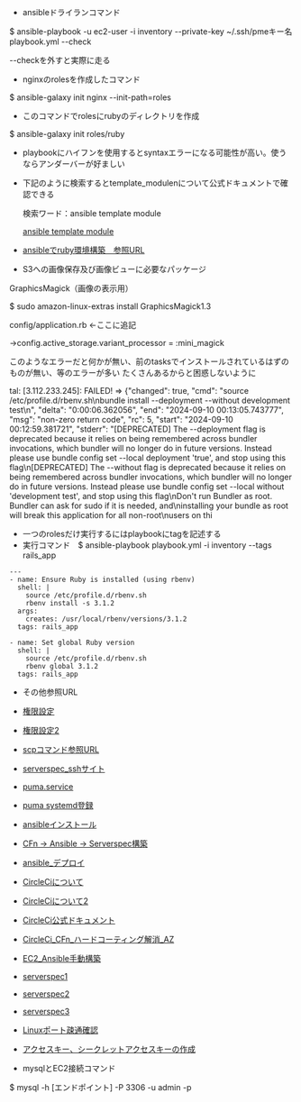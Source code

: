- ansibleドライランコマンド
  
$ ansible-playbook -u ec2-user -i inventory --private-key ~/.ssh/pmeキー名 playbook.yml --check


--checkを外すと実際に走る


- nginxのrolesを作成したコマンド


$ ansible-galaxy init nginx --init-path=roles

- このコマンドでrolesにrubyのディレクトリを作成

  
$ ansible-galaxy init roles/ruby



- playbookにハイフンを使用するとsyntaxエラーになる可能性が高い。使うならアンダーバーが好ましい

- 下記のように検索するとtemplate_modulenについて公式ドキュメントで確認できる

  
  検索ワード：ansible template module
  

  [ansible template module](https://docs.ansible.com/ansible/latest/collections/ansible/builtin/template_module.html)


- [ansibleでruby環境構築　参照URL](https://qiita.com/fukushi_yoshikazu/items/69debbdab621ee0a19c2)

- S3への画像保存及び画像ビューに必要なパッケージ

 GraphicsMagick（画像の表示用）

 
$ sudo amazon-linux-extras install GraphicsMagick1.3

config/application.rb ←ここに追記


→config.active_storage.variant_processor = :mini_magick


このようなエラーだと何かが無い、前のtasksでインストールされているはずのものが無い、等のエラーが多い
たくさんあるからと困惑しないように

tal: [3.112.233.245]: FAILED! => {"changed": true, "cmd": "source /etc/profile.d/rbenv.sh\nbundle install --deployment --without development test\n", "delta": "0:00:06.362056", "end": "2024-09-10 00:13:05.743777", "msg": "non-zero return code", "rc": 5, "start": "2024-09-10 00:12:59.381721", "stderr": "[DEPRECATED] The --deployment flag is deprecated because it relies on being remembered across bundler invocations, which bundler will no longer do in future versions. Instead please use bundle config set --local deployment 'true', and stop using this flag\n[DEPRECATED] The --without flag is deprecated because it relies on being remembered across bundler invocations, which bundler will no longer do in future versions. Instead please use bundle config set --local without 'development test', and stop using this flag\nDon't run Bundler as root. Bundler can ask for sudo if it is needed, and\ninstalling your bundle as root will break this application for all non-root\nusers on thi

- 一つのrolesだけ実行するにはplaybookにtagを記述する
- 実行コマンド　$ ansible-playbook playbook.yml -i inventory --tags rails_app

````
---
- name: Ensure Ruby is installed (using rbenv)
  shell: |
    source /etc/profile.d/rbenv.sh
    rbenv install -s 3.1.2
  args:
    creates: /usr/local/rbenv/versions/3.1.2
  tags: rails_app

- name: Set global Ruby version
  shell: |
    source /etc/profile.d/rbenv.sh
    rbenv global 3.1.2
  tags: rails_app
````

- その他参照URL
- [権限設定](https://qiita.com/Kyohei-takiyama/items/6dd6a7009618aba59207)
- [権限設定2](https://qiita.com/ir-yk/items/af8550fea92b5c5f7fca)
- [scpコマンド参照URL](https://japan.zdnet.com/article/35189624/)
- [serverspec_sshサイト](https://hitolog.blog/2021/10/14/serverspec/)
- [puma.service](https://engineer-daily.com/ec2-puma-setting/)
- [puma systemd登録](https://zenn.dev/trysmr/articles/65a6db4deffdbf)
- [ansibleインストール](https://hitolog.blog/2021/10/12/how-to-install-ansible/)
- [CFn → Ansible → Serverspec構築](https://qiita.com/taishin/items/89b42106582a2aa5495b)
- [ansible_デプロイ](https://qiita.com/masainaba921/items/e29c5b548e2e7b41b68b)
- [CircleCiについて](https://qiita.com/hika7719/items/20d01c4bc56bf09dec5c)
- [CircleCiについて2](https://qiita.com/gold-kou/items/4c7e62434af455e977c2)
- [CircleCi公式ドキュメント](https://circleci.com/docs/ja/hello-world/)
- [CircleCi_CFn_ハードコーティング解消_AZ](https://dev.classmethod.jp/articles/cfn-availavility-zone-notation/)
- [EC2_Ansible手動構築](https://hitolog.blog/2021/10/12/how-to-install-ansible/)
- [serverspec1](https://qiita.com/hitomatagi/items/12f9f10ff8e95dbe0999)
- [serverspec2](https://qiita.com/minamijoyo/items/467ddd13c0cab15330bf)
- [serverspec3](https://qiita.com/hitomatagi/items/956a8893aea6cb18a93f)
- [Linuxポート疎通確認](https://qiita.com/WisteriaWave/items/1e86a9d9488ee777c0a3)
- [アクセスキー、シークレットアクセスキーの作成](https://qiita.com/yamasakk/items/3060d22faeed8e05ebe4)



- mysqlとEC2接続コマンド

  
$ mysql -h [エンドポイント] -P 3306 -u admin -p
